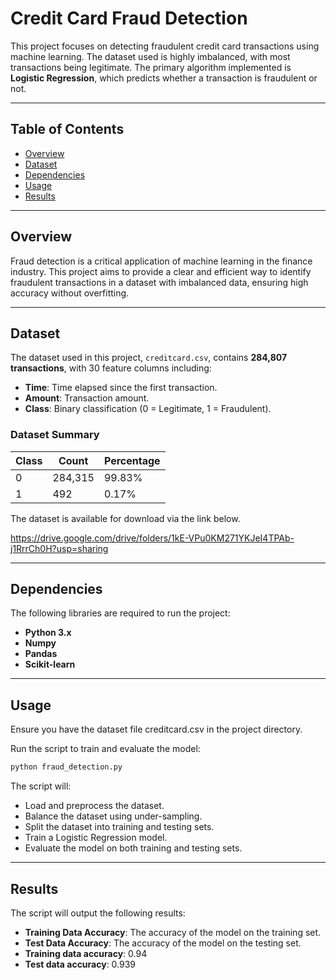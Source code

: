 # Credit Card Fraud Detection

This project focuses on detecting fraudulent credit card transactions using machine learning. The dataset used is highly imbalanced, with most transactions being legitimate. The primary algorithm implemented is **Logistic Regression**, which predicts whether a transaction is fraudulent or not.

---

## Table of Contents

- [Overview](#overview)
- [Dataset](#dataset)
- [Dependencies](#dependencies)
- [Usage](#usage)
- [Results](#results)

---

## Overview

Fraud detection is a critical application of machine learning in the finance industry. This project aims to provide a clear and efficient way to identify fraudulent transactions in a dataset with imbalanced data, ensuring high accuracy without overfitting.

---

## Dataset

The dataset used in this project, `creditcard.csv`, contains **284,807 transactions**, with 30 feature columns including:

- **Time**: Time elapsed since the first transaction.
- **Amount**: Transaction amount.
- **Class**: Binary classification (0 = Legitimate, 1 = Fraudulent).

### Dataset Summary

| Class | Count      | Percentage |
|-------|------------|------------|
| 0     | 284,315    | 99.83%     |
| 1     | 492        | 0.17%      |

The dataset is available for download via the link below.

https://drive.google.com/drive/folders/1kE-VPu0KM271YKJeI4TPAb-j1RrrCh0H?usp=sharing

---

## Dependencies

The following libraries are required to run the project:

- **Python 3.x**
- **Numpy**
- **Pandas**
- **Scikit-learn**

---

## Usage

Ensure you have the dataset file creditcard.csv in the project directory.

Run the script to train and evaluate the model:

```bash
python fraud_detection.py
```

The script will:

- Load and preprocess the dataset.
- Balance the dataset using under-sampling.
- Split the dataset into training and testing sets.
- Train a Logistic Regression model.
- Evaluate the model on both training and testing sets.

---

## Results

The script will output the following results:

- **Training Data Accuracy**: The accuracy of the model on the training set.
- **Test Data Accuracy**: The accuracy of the model on the testing set.
- **Training data accuracy**: 0.94
- **Test data accuracy**: 0.939
